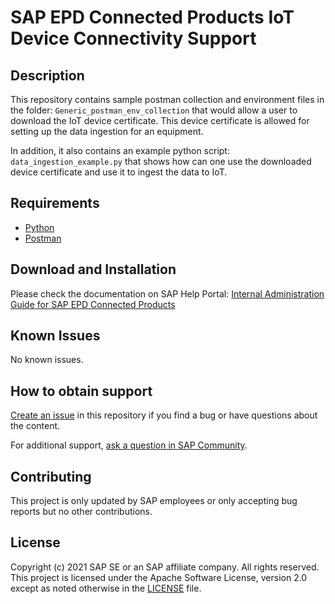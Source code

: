 # SAP EPD Connected Products IoT Device Connectivity Support

## Description
This repository contains sample postman collection and environment files in the folder: `Generic_postman_env_collection` that would allow a user to download the IoT device certificate. This device certificate is allowed for setting up the data ingestion for an equipment.

In addition, it also contains an example python script: `data_ingestion_example.py` that shows how can one use the downloaded device certificate and use it to ingest the data to IoT.

## Requirements

* [Python](https://www.python.org/)
* [Postman](https://www.postman.com/downloads/)

## Download and Installation

Please check the documentation on SAP Help Portal: [Internal Administration Guide for SAP EPD Connected Products](https://help.sap.com/viewer/DRAFT/7f3d709e785c414497c67bb7b0e4ad5e/Internal/en-US/1548753ffd8148f1aea95c5bc2e12067.html)

## Known Issues
No known issues.

## How to obtain support
[Create an issue](https://github.com/SAP-samples/epd-connected-products-iot-connectivity/issues) in this repository if you find a bug or have questions about the content.

For additional support, [ask a question in SAP Community](https://answers.sap.com/questions/ask.html).

## Contributing
This project is only updated by SAP employees or only accepting bug reports but no other contributions.

## License
Copyright (c) 2021 SAP SE or an SAP affiliate company. All rights reserved. This project is licensed under the Apache Software License, version 2.0 except as noted otherwise in the [LICENSE](LICENSES/Apache-2.0.txt) file.
